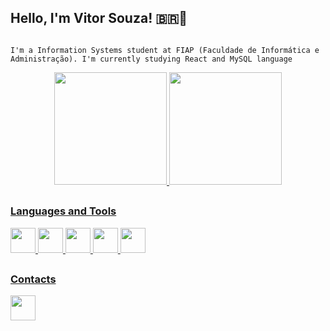 ## Hello, I'm Vitor Souza! 🇧🇷👋

```

I'm a Information Systems student at FIAP (Faculdade de Informática e Administração). I'm currently studying React and MySQL language

```

<div align="center">
  <a href="https://github.com/vitor-csouza">
  <img height="180em" src="https://github-readme-stats.vercel.app/api?username=vitor-csouza&show_icons=true&theme=gotham&include_all_commits=true&count_private=true"/>
  <img height="180em" src="https://github-readme-stats.vercel.app/api/top-langs/?username=vitor-csouza&layout=compact&langs_count=7&theme=gotham"/>
</div>
  
##
  
### Languages and Tools

 <div>
   <img height="40em" src="https://cdn.jsdelivr.net/gh/devicons/devicon/icons/html5/html5-original.svg"/>
   <img height="40em" src="https://cdn.jsdelivr.net/gh/devicons/devicon/icons/css3/css3-original.svg"/>
   <img height="40em" src="https://cdn.jsdelivr.net/gh/devicons/devicon/icons/javascript/javascript-original.svg"/>
   <img height="40em" src="https://cdn.jsdelivr.net/gh/devicons/devicon/icons/java/java-original.svg"/>
   <img height="40em" src="https://cdn.jsdelivr.net/gh/devicons/devicon/icons/python/python-original.svg"/>
 </div>
  
 ##

### Contacts
 
<div>
  <a href="https://www.linkedin.com/in/vitor-souza-55499a1b5/"><img height="40px" src="https://cdn.jsdelivr.net/gh/devicons/devicon/icons/linkedin/linkedin-original.svg" /></a>
 </div>
  

